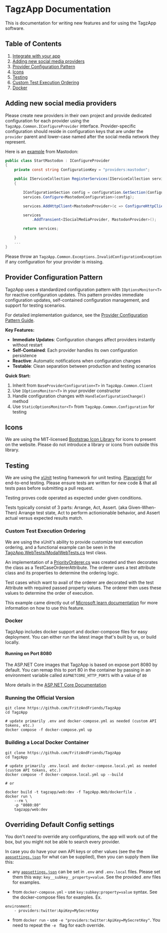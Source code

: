# TagzApp Documentation

This is documentation for writing new features and for using the TagzApp software.

## Table of Contents
1. [Integrate with your app](QueueIntegration.md)
2. [Adding new social media providers](#media-providers)
3. [Provider Configuration Pattern](#provider-configuration)
4. [Icons](#icons)
5. [Testing](#testing)
6. [Custom Test Execution Ordering](#ordering)
7. [Docker](#docker)

<div id='media-providers'/>

## Adding new social media providers

Please create new providers in their own project and provide dedicated configuration for each provider using the `TagzApp.Common.IConfigureProvider` interface.  Provider-specific configuration should reside in configuration keys that are under the `provider` parent and lower-case named after the social media network they represent.

Here is an [example](../src/TagzApp.Providers.Mastodon/StartMastodon.cs) from Mastodon:

```csharp
public class StartMastodon : IConfigureProvider
{
	private const string ConfigurationKey = "providers:mastodon";

	public IServiceCollection RegisterServices(IServiceCollection services, IConfiguration configuration)
	{

		IConfigurationSection config = configuration.GetSection(ConfigurationKey);
		services.Configure<MastodonConfiguration>(config);

		services.AddHttpClient<MastodonProvider>(c => ConfigureHttpClient(c, config));

		services
			.AddTransient<ISocialMediaProvider, MastodonProvider>();

		return services;

	}
	...
}
```

Please throw an `TagzApp.Common.Exceptions.InvalidConfigurationException` if any configuration for your provider is missing.

<div id='provider-configuration'/>

## Provider Configuration Pattern

TagzApp uses a standardized configuration pattern with `IOptionsMonitor<T>` for reactive configuration updates. This pattern provides immediate configuration updates, self-contained configuration management, and support for testing scenarios.

For detailed implementation guidance, see the [Provider Configuration Pattern Guide](./Provider-Configuration-Pattern.md).

**Key Features:**
- **Immediate Updates**: Configuration changes affect providers instantly without restart
- **Self-Contained**: Each provider handles its own configuration persistence
- **Reactive**: Automatic notifications when configuration changes
- **Testable**: Clean separation between production and testing scenarios

**Quick Start:**
1. Inherit from `BaseProviderConfiguration<T>` in `TagzApp.Common.Client`
2. Use `IOptionsMonitor<T>` in your provider constructor
3. Handle configuration changes with `HandleConfigurationChange()` method
4. Use `StaticOptionsMonitor<T>` from `TagzApp.Common.Configuration` for testing

<div id='icons'/>

## Icons

We are using the MIT-licensed [Bootstrap Icon Library](https://icons.getbootstrap.com/) for icons to present on the website.  Please do not introduce a library or icons from outside this library.

<div id='testing'/>

## Testing

We are using the [xUnit](https://xunit.net/) testing framework for unit testing.
[Playwright](https://playwright.dev/) for end-to-end testing.
Please ensure tests are written for new code & that all tests pass before submitting a pull request.

Testing proves code operated as expected under given conditions.

Tests typically consist of 3 parts:
Arrange, Act, Assert. (aka Given-When-Then)
Arrange test state, Act to perform actionionable behavior, and Assert actual versus expected results match.

<div id='ordering'/>

### Custom Test Execution Ordering
We are using the xUnit's ability to provide customize test execution ordering, and a functional example can be seen in the [TagzApp.WebTests/ModalWebTests.cs](../src/TagzApp.WebTest/ModalWebTests.cs) test class.

An implementation of a [PriorityOrderer.cs](../src/TagzApp.WebTest/PriorityOrderer.cs) was created and then decorates the class as a TestCaseOrdererAttribute. The orderer uses a test attribute class and its properties to determine the ordering logic.

Test cases which want to avail of the orderer are decorated with the test Attribute with required passed property values. The orderer then uses these values to determine the order of execution.

This example came directly out of [Microsoft learn documentation](https://learn.microsoft.com/en-us/dotnet/core/testing/order-unit-tests?pivots=xunit#order-by-custom-attribute) for more information on how to use this feature.


<div id='docker'/>

### Docker
TagzApp includes docker support and docker-compose files for easy deployment. You can either run the latest image that's built by us, or build locally.

#### Running on Port 8080

The ASP.NET Core images that TagzApp is based on expose port 8080 by default.  You can remap this to port 80 in the container by passing in an environment variable called `ASPNETCORE_HTTP_PORTS` with a value of `80`

More details in the [ASP.NET Core Documentation](https://learn.microsoft.com/en-us/dotnet/core/compatibility/containers/8.0/aspnet-port)

### Running the Official Version

```
git clone https://github.com/FritzAndFriends/TagzApp
cd TagzApp

# update primarily .env and docker-compose.yml as needed (custom API tokens, etc.)
docker compose -f docker-compose.yml up

```


### Building a Local Docker Container

```
git clone https://github.com/FritzAndFriends/TagzApp
cd TagzApp

# update primarily .env.local and docker-compose.local.yml as needed (custom API tokens, etc.)
docker compose -f docker-compose.local.yml up --build

# or

docker build -t tagzapp/web:dev -f TagzApp.Web/dockerfile .
docker run \
	--rm \
	-p "8080:80"
	tagzapp/web:dev
```


## Overriding Default Config settings

You don't *need* to override any configurations, the app will work out of the box, but you might not be able to search every provider.

In case you do have your own API keys or other values (see the  the [`appsettings.json`](../src/TagzApp.Web/appsettings.json) for what can be supplied), then you can supply them like this:

* any [`appsettings.json`](../src/TagzApp.Web/appsettings.json) can be set in `.env` and `.env.local` files. Please set them this way: `key__subkey__property=value`. See the provided .env files for examples.

* from `docker-compose.yml` - use `key:subkey:property=value` syntax. See the docker-compose files for examples. Ex.

```
environment:
	- providers:twitter:ApiKey=MySecretKey
```

* from `docker run` - use `-e "providers:twitter:ApiKey=MySecretKey"`. You need to repeat the `-e ` flag for each override. 
